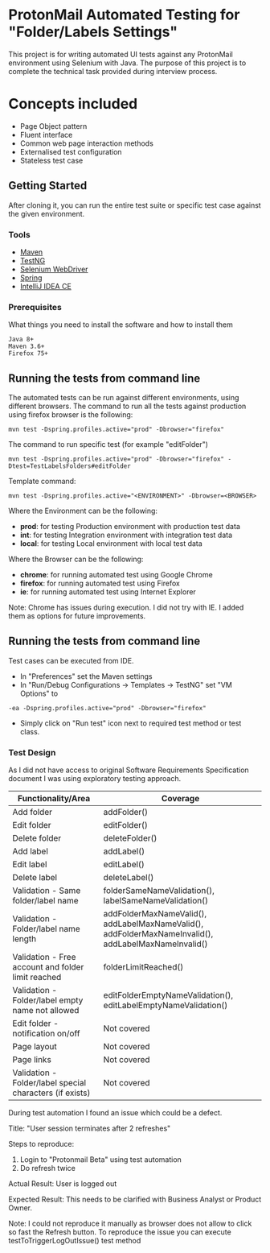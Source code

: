 # ProtonMail Automated Testing for "Folder/Labels Settings"

This project is for writing automated UI tests against any ProtonMail environment using Selenium with Java. 
The purpose of this project is to complete the technical task provided during interview process.  
# Concepts included
* Page Object pattern
* Fluent interface
* Common web page interaction methods
* Externalised test configuration
* Stateless test case

## Getting Started

After cloning it, you can run the entire test suite or specific test case against the given environment.

### Tools
* [Maven](https://maven.apache.org/)
* [TestNG](https://testng.org/doc/)
* [Selenium WebDriver](https://www.selenium.dev/)
* [Spring](https://spring.io/)
* [IntelliJ IDEA CE](https://www.jetbrains.com/idea/)
### Prerequisites
What things you need to install the software and how to install them
```
Java 8+
Maven 3.6+
Firefox 75+
```
## Running the tests from command line
The automated tests can be run against different environments, using different browsers. 
The command to run all the tests against production using firefox browser is the following:
```
mvn test -Dspring.profiles.active="prod" -Dbrowser="firefox"
```
The command to run specific test (for example "editFolder")
```
mvn test -Dspring.profiles.active="prod" -Dbrowser="firefox" -Dtest=TestLabelsFolders#editFolder
```
Template command:
```
mvn test -Dspring.profiles.active="<ENVIRONMENT>" -Dbrowser=<BROWSER>
```
Where the Environment can be the following:
- **prod**: for testing Production environment with production test data
- **int**: for testing Integration environment with integration test data
- **local**: for testing Local environment with local test data

Where the Browser can be the following:
- **chrome**: for running automated test using Google Chrome
- **firefox**: for running automated test using Firefox
- **ie**: for running automated test using Internet Explorer

Note: Chrome has issues during execution. I did not try with IE. 
I added them as options for future improvements.   
## Running the tests from command line
Test cases can be executed from IDE.
* In "Preferences" set the Maven settings
* In "Run/Debug Configurations -> Templates -> TestNG" set  "VM Options"  to 
```
-ea -Dspring.profiles.active="prod" -Dbrowser="firefox"
```
* Simply click on "Run test" icon next to required test method or test class. 
### Test Design
As I did not have access to original Software Requirements Specification document I was using exploratory testing approach. 

Functionality/Area | Coverage
------------ | -------------
Add folder | addFolder()
Edit folder | editFolder()
Delete folder | deleteFolder()
Add label | addLabel()
Edit label | editLabel()
Delete label | deleteLabel()
Validation - Same folder/label name | folderSameNameValidation(), labelSameNameValidation() 
Validation - Folder/label name length | addFolderMaxNameValid(), addLabelMaxNameValid(), addFolderMaxNameInvalid(), addLabelMaxNameInvalid()
Validation - Free account and folder limit reached | folderLimitReached()
Validation - Folder/label empty name not allowed | editFolderEmptyNameValidation(), editLabelEmptyNameValidation()
Edit folder - notification on/off | Not covered
Page layout | Not covered
Page links | Not covered
Validation - Folder/label special characters (if exists) | Not covered 

During test automation I found an issue which could be a defect. 

Title: "User session terminates after 2 refreshes"

Steps to reproduce: 
1. Login to "Protonmail Beta" using test automation 
2. Do refresh twice 

Actual Result: User is logged out

Expected Result: This needs to be clarified with Business Analyst or Product Owner. 

Note: I could not reproduce it manually as browser does not allow to click so fast the Refresh button. To reproduce the issue you can execute testToTriggerLogOutIssue() test method
